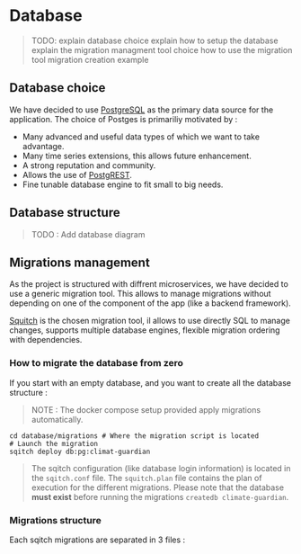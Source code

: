 # Database

> TODO:
> explain database choice
> explain how to setup the database
> explain the migration managment tool choice
> how to use the migration tool
> migration creation example

## Database choice

We have decided to use [PostgreSQL](https://www.postgresql.org/) as the primary data source for the application.
The choice of Postges is primariliy motivated by :
- Many advanced and useful data types of which we want to take advantage.
- Many time series extensions, this allows future enhancement.
- A strong reputation and community.
- Allows the use of [PostgREST](https://docs.postgrest.org/en/v12/).
- Fine tunable database engine to fit small to big needs.

## Database structure

> TODO : Add database diagram

## Migrations management

As the project is structured with diffrent microservices, we have decided to use a generic migration tool.
This allows to manage migrations without depending on one of the component of the app (like a backend framework).

[Squitch](https://sqitch.org/) is the chosen migration tool, il allows to use directly SQL to manage
changes, supports multiple database engines, flexible migration ordering with dependencies.

### How to migrate the database from zero

If you start with an empty database, and you want to create all the database structure :

> NOTE : The docker compose setup provided apply migrations automatically.

```shell
cd database/migrations # Where the migration script is located
# Launch the migration
sqitch deploy db:pg:climat-guardian
```

> The sqitch configuration (like database login information) is located in the `sqitch.conf` file.
> The `squitch.plan` file contains the plan of execution for the different migrations.
> Please note that the database **must exist** before running the migrations `createdb climate-guardian`.

### Migrations structure

Each sqitch migrations are separated in 3 files :
